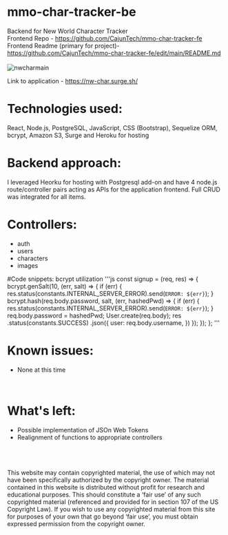 # mmo-char-tracker-be
Backend for New World Character Tracker
<br>
Frontend Repo - https://github.com/CajunTech/mmo-char-tracker-fe
<br>
Frontend Readme (primary for project)- https://github.com/CajunTech/mmo-char-tracker-fe/edit/main/README.md
<br>
<br>
![nwcharmain](https://user-images.githubusercontent.com/89054252/143054465-233b2f08-0aed-4c14-a41c-681a44ef7310.png)


Link to application - https://nw-char.surge.sh/
<br>

# Technologies used:</br>
React, Node.js, PostgreSQL, JavaScript, CSS (Bootstrap), Sequelize ORM, bcrypt, Amazon S3, Surge and Heroku for hosting
<br>

# Backend approach:
I leveraged Heorku for hosting with Postgresql add-on and have 4 node.js route/controller pairs acting as APIs for the application frontend. Full CRUD was integrated for all items.
<br>

# Controllers:
- auth
- users
- characters
- images

#Code snippets:
bcrypt utilization
'''js
const signup = (req, res) => {
	bcrypt.genSalt(10, (err, salt) => {
		if (err) {
			res.status(constants.INTERNAL_SERVER_ERROR).send(`ERROR: ${err}`);
		}
		bcrypt.hash(req.body.password, salt, (err, hashedPwd) => {
			if (err) {
				res.status(constants.INTERNAL_SERVER_ERROR).send(`ERROR: ${err}`);
			}
			req.body.password = hashedPwd;
			User.create(req.body);
			res
				.status(constants.SUCCESS)
				.json({
					user: req.body.username,
				})
		});
	});
};
'''
<br>

# Known issues:
- None at this time

<br>

# What's left:
- Possible implementation of JSOn Web Tokens
- Realignment of functions to appropriate controllers

<br>
<br>
<br>
This website may contain copyrighted material, the use of which may not have been specifically authorized by the copyright owner. The material contained in this website is distributed without profit for research and educational purposes.
This should constitute a ‘fair use’ of any such copyrighted material (referenced and provided for in section 107 of the US Copyright Law).
If you wish to use any copyrighted material from this site for purposes of your own that go beyond ‘fair use’, you must obtain expressed permission from the copyright owner.




